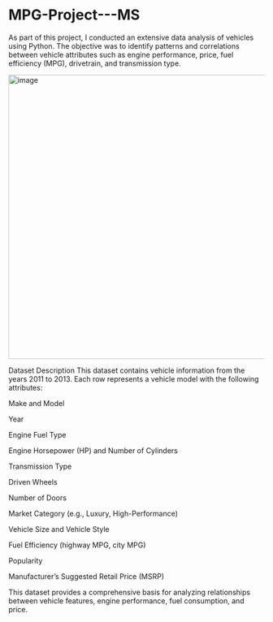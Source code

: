 # MPG-Project---MS
As part of this project, I conducted an extensive data analysis of vehicles using Python. The objective was to identify patterns and correlations between vehicle attributes such as engine performance, price, fuel efficiency (MPG), drivetrain, and transmission type.


<img width="2680" height="560" alt="image" src="https://github.com/user-attachments/assets/98a23869-d086-4ead-a2a2-6ee4c26371ae" />

Dataset Description
This dataset contains vehicle information from the years 2011 to 2013. Each row represents a vehicle model with the following attributes:

Make and Model

Year

Engine Fuel Type

Engine Horsepower (HP) and Number of Cylinders

Transmission Type

Driven Wheels

Number of Doors

Market Category (e.g., Luxury, High-Performance)

Vehicle Size and Vehicle Style

Fuel Efficiency (highway MPG, city MPG)

Popularity

Manufacturer’s Suggested Retail Price (MSRP)

This dataset provides a comprehensive basis for analyzing relationships between vehicle features, engine performance, fuel consumption, and price.
